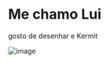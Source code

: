 # Me chamo Lui
gosto de desenhar e Kermit



![image](https://github.com/LuiBastos23/Lui/assets/173302881/df964f4e-85b1-48c8-b118-f1695388134c)
